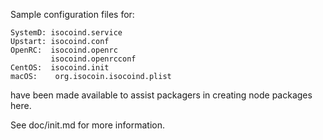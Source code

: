 Sample configuration files for:
```
SystemD: isocoind.service
Upstart: isocoind.conf
OpenRC:  isocoind.openrc
         isocoind.openrcconf
CentOS:  isocoind.init
macOS:    org.isocoin.isocoind.plist
```
have been made available to assist packagers in creating node packages here.

See doc/init.md for more information.
